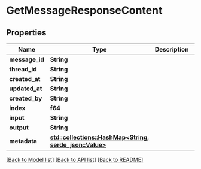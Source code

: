 # GetMessageResponseContent

## Properties

Name | Type | Description | Notes
------------ | ------------- | ------------- | -------------
**message_id** | **String** |  | 
**thread_id** | **String** |  | 
**created_at** | **String** |  | 
**updated_at** | **String** |  | 
**created_by** | **String** |  | 
**index** | **f64** |  | 
**input** | **String** |  | 
**output** | **String** |  | 
**metadata** | [**std::collections::HashMap<String, serde_json::Value>**](serde_json::Value.md) |  | 

[[Back to Model list]](../README.md#documentation-for-models) [[Back to API list]](../README.md#documentation-for-api-endpoints) [[Back to README]](../README.md)


